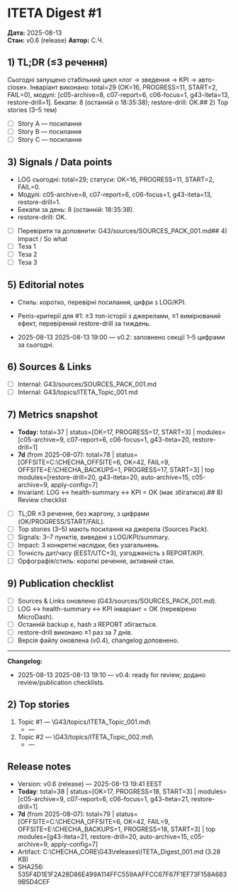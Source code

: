 ﻿# ITETA Digest #1
**Дата:** 2025-08-13  
**Стан:** v0.6 (release)
**Автор:** С.Ч.

## 1) TL;DR (≤3 речення)
Сьогодні запущено стабільний цикл «лог → зведення → KPI → авто-close». Інваріант виконано: total=29 (OK=16, PROGRESS=11, START=2, FAIL=0), модулі: [c05-archive=8, c07-report=6, c06-focus=1, g43-iteta=13, restore-drill=1].
Бекапи: 8 (останній о 18:35:38); restore-drill: OK.## 2) Top stories (3–5 тем)
- [ ] Story A — посилання
- [ ] Story B — посилання
- [ ] Story C — посилання

## 3) Signals / Data points
- LOG сьогодні: total=29; статуси: OK=16, PROGRESS=11, START=2, FAIL=0.
- Модулі: c05-archive=8, c07-report=6, c06-focus=1, g43-iteta=13, restore-drill=1.
- Бекапи за день: 8 (останній: 18:35:38).
- restore-drill: OK.
- [ ] Перевірити та доповнити: G43/sources/SOURCES_PACK_001.md## 4) Impact / So what
- [ ] Теза 1
- [ ] Теза 2
- [ ] Теза 3

## 5) Editorial notes
- Стиль: коротко, перевірні посилання, цифри з LOG/KPI.
- Реліз-критерії для #1: ≥3 топ-історії з джерелами, ≥1 вимірюваний ефект, перевірений restore-drill за тиждень.

- 2025-08-13 2025-08-13 19:00 — v0.2: заповнено секції 1–5 цифрами за сьогодні.

## 6) Sources & Links
- [ ] Internal: G43/sources/SOURCES_PACK_001.md
- [ ] Internal: G43/topics/ITETA_Topic_001.md
## 7) Metrics snapshot
- **Today**: total=37 | status=[OK=17, PROGRESS=17, START=3] | modules=[c05-archive=9, c07-report=6, c06-focus=1, g43-iteta=20, restore-drill=1]
- **7d** (from 2025-08-07): total=78 | status=[OFFSITE=C:\CHECHA_OFFSITE=6, OK=42, FAIL=9, OFFSITE=E:\CHECHA_BACKUPS=1, PROGRESS=17, START=3] | top modules=[restore-drill=20, g43-iteta=20, auto-archive=15, c05-archive=9, apply-config=7]
- Invariant: LOG ↔ health-summary ↔ KPI = OK (має збігатися).## 8) Review checklist
- [ ] TL;DR ≤3 речення, без жаргону, з цифрами (OK/PROGRESS/START/FAIL).
- [ ] Top stories (3–5) мають посилання на джерела (Sources Pack).
- [ ] Signals: 3–7 пунктів, виведені з LOG/KPI/summary.
- [ ] Impact: 3 конкретні наслідки, без узагальнень.
- [ ] Точність дат/часу (EEST/UTC+3), узгодженість з REPORT/KPI.
- [ ] Орфографія/стиль: короткі речення, активний стан.
## 9) Publication checklist
- [ ] Sources & Links оновлено (G43/sources/SOURCES_PACK_001.md).
- [ ] LOG ↔ health-summary ↔ KPI інваріант = OK (перевірено MicroDash).
- [ ] Останній backup є, hash з REPORT збігається.
- [ ] restore-drill виконано ≥1 раз за 7 днів.
- [ ] Версія файлу оновлена (v0.4), changelog доповнено.
---
**Changelog:**
- 2025-08-13 2025-08-13 19:10 — v0.4: ready for review; додано review/publication checklists.

## 2) Top stories
1) Topic #1 — \G43/topics/ITETA_Topic_001.md\
   - —
2) Topic #2 — \G43/topics/ITETA_Topic_002.md\
   - —

## Release notes
- Version: v0.6 (release) — 2025-08-13 19:41 EEST
- **Today**: total=38 | status=[OK=17, PROGRESS=18, START=3] | modules=[c05-archive=9, c07-report=6, c06-focus=1, g43-iteta=21, restore-drill=1]
- **7d** (from 2025-08-07): total=79 | status=[OFFSITE=C:\CHECHA_OFFSITE=6, OK=42, FAIL=9, OFFSITE=E:\CHECHA_BACKUPS=1, PROGRESS=18, START=3] | top modules=[g43-iteta=21, restore-drill=20, auto-archive=15, c05-archive=9, apply-config=7]
- Artifact: C:\CHECHA_CORE\G43\releases\ITETA_Digest_001.md (3.28 KB)
- SHA256: 535F4D1E1F2A28D86E499A114FFC559AAFFCC67F67F1EF73F158A6839B5D4CEF
